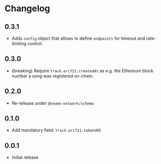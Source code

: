 # Changelog

## 0.3.1

- Adds `config` object that allows to define `endpoints` for timeout and
  rate-limiting control.

## 0.3.0

- (breaking) Require `track.erc721.createdAt` as e.g. the Ethereum block number
  a song was registered on-chain.

## 0.2.0

- Re-release under `@neume-network/schema`

## 0.1.0

- Add mandatory field: `track.erc721.tokenURI`

## 0.0.1

- Initial release

